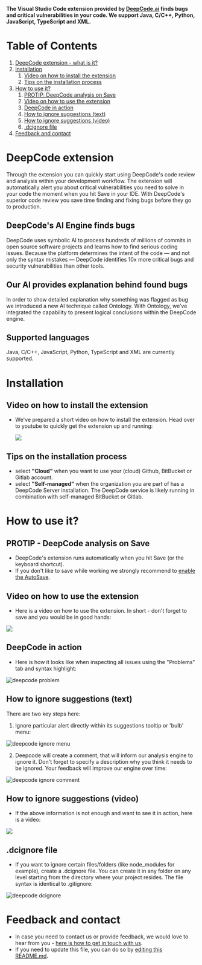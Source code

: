 **The Visual Studio Code extension provided by <a href="https://www.deepcode.ai/">DeepCode.ai</a> finds bugs and critical vulnerabilities in your code. We support Java, C/C++, Python, JavaScript, TypeScript and XML.**

# Table of Contents

1. [DeepCode extension - what is it?](#deepcode-extension)
2. [Installation](#installation)
   1. [Video on how to install the extension](#video-on-how-to-install-the-extension)
   2. [Tips on the installation process](#tips-on-the-installation-process)
3. [How to use it?](#how-to-use-it)
   1. [PROTIP: DeepCode analysis on Save](#protip---deepcode-analysis-on-save)
   2. [Video on how to use the extension](#video-on-how-to-use-the-extension)
   3. [DeepCode in action](#deepcode-in-action)
   4. [How to ignore suggestions (text)](#how-to-ignore-suggestions-text)
   5. [How to ignore suggestions (video)](#how-to-ignore-suggestions-video)
   6. [.dcignore file](#dcignore-file)
4. [Feedback and contact](#feedback-and-contact)

# DeepCode extension

Through the extension you can quickly start using DeepCode's code review and analysis within your development workflow. The extension will automatically alert you about critical vulnerabilities you need to solve in your code the moment when you hit Save in your IDE. With DeepCode's superior code review you save time finding and fixing bugs before they go to production. 

## DeepCode's AI Engine finds bugs

DeepCode uses symbolic AI to process hundreds of millions of commits in open source software projects and learns how to find serious coding issues. Because the platform determines the intent of the code — and not only the syntax mistakes — DeepCode identifies 10x more critical bugs and security vulnerabilities than other tools. 

## Our AI provides explanation behind found bugs

In order to show detailed explanation why something was flagged as bug we introduced a new AI technique called Ontology. With Ontology, we’ve integrated the capability to present logical conclusions within the DeepCode engine. 

## Supported languages

Java, C/C++, JavaScript, Python, TypeScript and XML are currently supported.

# Installation

## Video on how to install the extension

- We've prepared a short video on how to install the extension. Head over to youtube to quickly get the extension up and running:

  <a href="https://www.youtube.com/watch?v=Cfe4OMvlfpc&utm_source=vscode-extension-readme" target="_blank"><img src="images/how-to-install-vs-code-extension.png"></a>

## Tips on the installation process

- select **"Cloud"** when you want to use your (cloud) Github, BitBucket or Gitlab account.
- select **"Self-managed"** when the organization you are part of has a DeepCode Server installation. The DeepCode service is likely running in combination with self-managed BitBucket or Gitlab.

# How to use it?

## PROTIP - DeepCode analysis on Save

- DeepCode's extension runs automatically when you hit Save (or the keyboard shortcut).
- If you don't like to save while working we strongly recommend to [enable the AutoSave](https://code.visualstudio.com/docs/editor/codebasics#_save-auto-save).

## Video on how to use the extension

- Here is a video on how to use the extension. In short - don't forget to save and you would be in good hands:

<a href="https://www.youtube.com/watch?v=NIDeVYLWkMI&utm_source=vscode-extension-readme" target="_blank"><img src="images/how-to-use-vs-code-extension.png"></a>

## DeepCode in action 

- Here is how it looks like when inspecting all issues using the "Problems" tab and syntax highlight:

![deepcode problem](images/problem.png)

## How to ignore suggestions (text)

There are two key steps here:
    
   1. Ignore particular alert directly within its suggestions tooltip or 'bulb' menu:

   ![deepcode ignore menu](images/ignore_menu.png)

   2. Deepcode will create a comment, that will inform our analysis engine to ignore it. Don't forget to specify a description why you think it needs to be ignored. Your feedback will improve our engine over time:

   ![deepcode ignore comment](images/ignore_comment.png)

## How to ignore suggestions (video)

- If the above information is not enough and want to see it in action, here is a video:

<a href="https://www.youtube.com/watch?v=sjDuDqUy7pw&utm_source=vscode-extension-readme" target="_blank"><img src="images/how-to-toggle-suggestions.png"></a>

## .dcignore file 

- If you want to ignore certain files/folders (like node_modules for example), create a .dcignore file. You can create it in any folder on any level starting from the directory where your project resides. The file syntax is identical to .gitignore:

![deepcode dcignore](images/ignore_file.png)

# Feedback and contact

- In case you need to contact us or provide feedback, we would love to hear from you - [here is how to get in touch with us](https://www.deepcode.ai/feedback).
- If you need to update this file, you can do so by [editing this README.md](https://github.com/DeepCodeAI/vscode-extension/edit/master/README.md).
